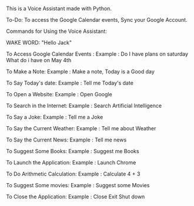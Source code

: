 This is a Voice Assistant made with Python.

To-Do:
  To access the Google Calendar events, Sync your Google Account.




Commands for Using the Voice Assistant:

WAKE WORD: "Hello Jack"


To Access Google Calendar Events :
	Example : Do I have plans on saturday
		      What do i have on May 4th
          
To Make a Note:
	Example : Make a note, Today is a Good day
  
To Say Today's date:
	Example : Tell me Today's date
  
To Open a Website:
	Example : Open Google
  
To Search in the Internet:
	Example : Search Artificial Intelligence
  
To Say a Joke:
	Example : Tell me a Joke
  
To Say the Current Weather:
	Example : Tell me about Weather
  
To Say the Current News:
	Example : Tell me news
  
To Suggest Some Books:
	Example : Suggest me Books
  
To Launch the Application:
	Example : Launch Chrome
  
To Do Arithmetic Calculation:
	Example : Calculate 4 + 3
  
To Suggest Some movies:
	Example : Suggest some Movies
  
To Close the Application:
	Example : Close
		        Exit
		        Shut down
